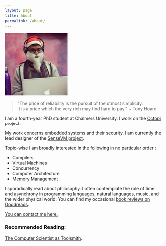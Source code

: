 ```yaml
---
layout: page
title: About
permalink: /about/
---
```


<img src="https://raw.githubusercontent.com/Abhiroop/Abhiroop.github.io/master/image.jpg" width="200" height="200" />


> "The price of reliability is the pursuit of the utmost simplicity.   
> It is a price which the very rich may find hard to pay." ~ Tony Hoare

I am a fourth-year PhD student at Chalmers University. I work on the [Octopi](https://octopi.chalmers.se) project.

My work concerns embedded systems and their security. I am currently the lead designer of the [SenseVM project](https://github.com/svenssonjoel/Sense-VM). 

Topic-wise I am broadly interested in the following in no particular order :

- Compilers
- Virtual Machines
- Concurrency
- Computer Architecture
- Memory Management

I sporadically read about philosophy. I often contemplate the role of time and asynchrony in programming languages, natural languages, music, and the wider physical world. You can find my occasional [book reviews on Goodreads](https://abhiroop.github.io/books/).

[You can contact me here.](mailto:sarkara@chalmers.se)
<!-- I majorly program in Haskell and C. I hacked on the Glasgow Haskell Compiler (GHC) to add support for vector instruction for my Masters. In a past life, I used to be a JVM aficionado and ended up knowing some dark secrets about the JLS and the JVM GC mechanisms.  -->

### Recommended Reading:

[The Computer Scientist as Toolsmith](https://www.cs.unc.edu/~brooks/Toolsmith-CACM.pdf).
